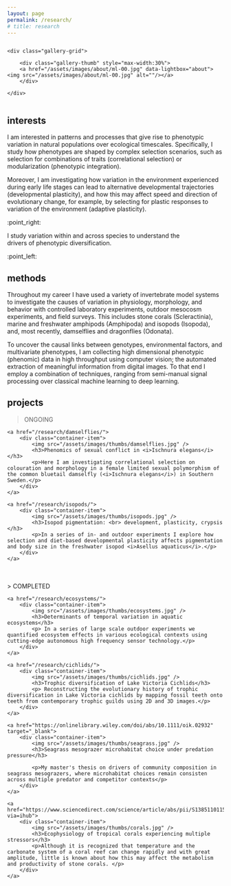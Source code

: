 ```yaml
---
layout: page
permalink: /research/
# title: research
---
```


<div style="display: flex; justify-content: center;">

	<div class="gallery-grid">

		<div class="gallery-thumb" style="max-width:30%">
		<a href="/assets/images/about/ml-00.jpg" data-lightbox="about"><img src="/assets/images/about/ml-00.jpg" alt=""/></a>
		</div>
		
	</div>

</div>

## interests
I am interested in patterns and processes that give rise to phenotypic variation in natural populations over ecological timescales. Specifically, I study how phenotypes are shaped by complex selection scenarios, such as selection for combinations of traits (correlational selection) or modularization (phenotypic integration). 

Moreover, I am investigating how variation in the environment experienced during early life stages can lead to alternative developmental trajectories (developmental plasticity), and how this may affect speed and direction of evolutionary change, for example, by selecting for plastic responses to variation of the environment (adaptive plasticity).

<div class="pointer">
<p>:point_right:</p>
<p style="max-width:80%">
I study variation within and across species to understand the drivers of phenotypic diversification.
</p>
<p>:point_left:</p>
</div>

## methods

Throughout my career I have used a variety of  invertebrate model systems to investigate the causes of variation in physiology, morphology, and behavior with controlled laboratory experiments, outdoor mesocosm experiments, and field surveys. This includes stone corals (Scleractinia), marine and freshwater amphipods (Amphipoda) and isopods (Isopoda), and, most recently, damselflies and dragonflies (Odonata). 

To uncover the causal links between genotypes, environmental factors, and multivariate phenotypes, I am collecting high dimensional phenotypic (phenomic) data in high throughput using computer vision; the automated extraction of meaningful information from digital images. To that end I employ a combination of techniques, ranging from semi-manual signal processing over classical machine learning to deep learning. 

## projects

> ONGOING

<div class="container-list">

	<a href="/research/damselflies/">
		<div class="container-item">
			<img src="/assets/images/thumbs/damselflies.jpg" />
			<h3>Phenomics of sexual conflict in <i>Ischnura elegans</i></h3>
			<p>Here I am investigating correlational selection on colouration and morphology in a female limited sexual polymorphism of the common bluetail damselfly (<i>Ischnura elegans</i>) in Southern Sweden.</p>
		</div>
	</a>
	
	<a href="/research/isopods/">
		<div class="container-item">
			<img src="/assets/images/thumbs/isopods.jpg" />
			<h3>Isopod pigmentation: <br> development, plasticity, crypsis </h3>
			<p>In a series of in- and outdoor experiments I explore how selection and diet-based developmental plasticity affects pigmentation and body size in the freshwater isopod <i>Asellus aquaticus</i>.</p>
		</div>
	</a>

</div>

<br>
<br>
> COMPLETED

<div class="container-list">
	
	<a href="/research/ecosystems/">
		<div class="container-item">
			<img src="/assets/images/thumbs/ecosystems.jpg" />
			<h3>Determinants of temporal variation in aquatic ecosystems</h3>
			<p> In a series of large scale outdoor experiments we quantified ecosystem effects in various ecological contexts using cutting-edge autonomous high frequency sensor technology.</p>
		</div>
	</a>

	<a href="/research/cichlids/">
		<div class="container-item">
			<img src="/assets/images/thumbs/cichlids.jpg" />
			<h3>Trophic diversification of Lake Victoria Cichlids</h3>
			<p> Reconstructing the evolutionary history of trophic diversification in Lake Victoria cichlids by mapping fossil teeth onto teeth from contemporary trophic guilds using 2D and 3D images.</p>
		</div>
	</a>

	<a href="https://onlinelibrary.wiley.com/doi/abs/10.1111/oik.02932" target="_blank">
		<div class="container-item">
			<img src="/assets/images/thumbs/seagrass.jpg" />
			<h3>Seagrass mesograzer microhabitat choice under predation pressure</h3>
			
			<p>My master's thesis on drivers of community composition in seagrass mesograzers, where microhabitat choices remain consisten across multiple predator and competitor contexts</p>
		</div>
	</a>

	<a href="https://www.sciencedirect.com/science/article/abs/pii/S1385110115000076?via=ihub">
		<div class="container-item">
			<img src="/assets/images/thumbs/corals.jpg" />
			<h3>Ecophysiology of tropical corals experiencing multiple stressors</h3>
			<p>Although it is recognized that temperature and the carbonate system of a coral reef can change rapidly and with great amplitude, little is known about how this may affect the metabolism and productivity of stone corals. </p>
		</div>
	</a>
	
</div>

